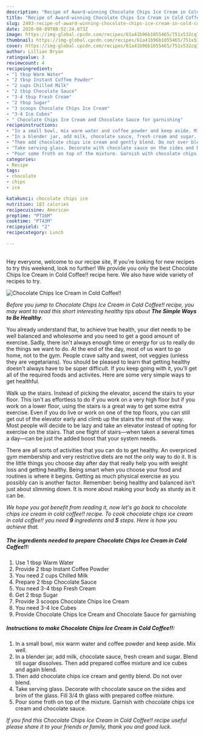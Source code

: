 ```yaml
---
description: "Recipe of Award-winning Chocolate Chips Ice Cream in Cold Coffee!!"
title: "Recipe of Award-winning Chocolate Chips Ice Cream in Cold Coffee!!"
slug: 2493-recipe-of-award-winning-chocolate-chips-ice-cream-in-cold-coffee
date: 2020-08-09T08:52:24.073Z
image: https://img-global.cpcdn.com/recipes/61a41b96b1055465/751x532cq70/chocolate-chips-ice-cream-in-cold-coffee-recipe-main-photo.jpg
thumbnail: https://img-global.cpcdn.com/recipes/61a41b96b1055465/751x532cq70/chocolate-chips-ice-cream-in-cold-coffee-recipe-main-photo.jpg
cover: https://img-global.cpcdn.com/recipes/61a41b96b1055465/751x532cq70/chocolate-chips-ice-cream-in-cold-coffee-recipe-main-photo.jpg
author: Lillian Bryan
ratingvalue: 3
reviewcount: 4
recipeingredient:
- "1 tbsp Warm Water"
- "2 tbsp Instant Coffee Powder"
- "2 cups Chilled Milk"
- "2 tbsp Chocolate Sauce"
- "3-4 tbsp Fresh Cream"
- "2 tbsp Sugar"
- "3 scoops Chocolate Chips Ice Cream"
- "3-4 Ice Cubes"
- " Chocolate Chips Ice Cream and Chocolate Sauce for garnishing"
recipeinstructions:
- "In a small bowl, mix warm water and coffee powder and keep aside. Mix well."
- "In a blender jar, add milk, chocolate sauce, fresh cream and sugar. Blend till sugar dissolves. Then add prepared coffee mixture and ice cubes and again blend."
- "Then add chocolate chips ice cream and gently blend. Do not over blend."
- "Take serving glass. Decorate with chocolate sauce on the sides and brim of the glass. Fill 3/4 th glass with prepared coffee mixture."
- "Pour some froth on top of the mixture. Garnish with chocolate chips ice cream and chocolate sauce."
categories:
- Recipe
tags:
- chocolate
- chips
- ice

katakunci: chocolate chips ice 
nutrition: 183 calories
recipecuisine: American
preptime: "PT16M"
cooktime: "PT43M"
recipeyield: "2"
recipecategory: Lunch

---
```

<br>
Hey everyone, welcome to our recipe site, If you're looking for new recipes to try this weekend, look no further! We provide you only the best Chocolate Chips Ice Cream in Cold Coffee!! recipe here. We also have wide variety of recipes to try.
<br>


![Chocolate Chips Ice Cream in Cold Coffee!!](https://img-global.cpcdn.com/recipes/61a41b96b1055465/751x532cq70/chocolate-chips-ice-cream-in-cold-coffee-recipe-main-photo.jpg)

<i>Before you jump to Chocolate Chips Ice Cream in Cold Coffee!! recipe, you may want to read this short interesting healthy tips about <strong>The Simple Ways to Be Healthy</strong>.</i>

You already understand that, to achieve true health, your diet needs to be well balanced and wholesome and you need to get a good amount of exercise. Sadly, there isn't always enough time or energy for us to really do the things we want to do. At the end of the day, most of us want to go home, not to the gym. People crave salty and sweet, not veggies (unless they are vegetarians). You should be pleased to learn that getting healthy doesn't always have to be super difficult. If you keep going with it, you'll get all of the required foods and activites. Here are some very simple ways to get healthful.

Walk up the stairs. Instead of picking the elevator, ascend the stairs to your floor. This isn't as effortless to do if you work on a very high floor but if you work on a lower floor, using the stairs is a great way to get some extra exercise. Even if you do live or work on one of the top floors, you can still get out of the elevator early and climb up the stairs the rest of the way. Most people will decide to be lazy and take an elevator instead of opting for exercise on the stairs. That one flight of stairs—when taken a several times a day—can be just the added boost that your system needs. 

There are all sorts of activities that you can do to get healthy. An overpriced gym membership and very restrictive diets are not the only way to do it. It is the little things you choose day after day that really help you with weight loss and getting healthy. Being smart when you choose your food and routines is where it begins. Getting as much physical exercise as you possibly can is another factor. Remember: being healthy and balanced isn’t just about slimming down. It is more about making your body as sturdy as it can be. 


<i>We hope you got benefit from reading it, now let's go back to chocolate chips ice cream in cold coffee!! recipe. To cook chocolate chips ice cream in cold coffee!! you need <strong>9</strong> ingredients and <strong>5</strong> steps. Here is how you achieve that.
</i>

##### The ingredients needed to prepare Chocolate Chips Ice Cream in Cold Coffee!!:

1. Use 1 tbsp Warm Water
1. Provide 2 tbsp Instant Coffee Powder
1. You need 2 cups Chilled Milk
1. Prepare 2 tbsp Chocolate Sauce
1. You need 3-4 tbsp Fresh Cream
1. Get 2 tbsp Sugar
1. Provide 3 scoops Chocolate Chips Ice Cream
1. You need 3-4 Ice Cubes
1. Provide  Chocolate Chips Ice Cream and Chocolate Sauce for garnishing


##### Instructions to make Chocolate Chips Ice Cream in Cold Coffee!!:

1. In a small bowl, mix warm water and coffee powder and keep aside. Mix well.
1. In a blender jar, add milk, chocolate sauce, fresh cream and sugar. Blend till sugar dissolves. Then add prepared coffee mixture and ice cubes and again blend.
1. Then add chocolate chips ice cream and gently blend. Do not over blend.
1. Take serving glass. Decorate with chocolate sauce on the sides and brim of the glass. Fill 3/4 th glass with prepared coffee mixture.
1. Pour some froth on top of the mixture. Garnish with chocolate chips ice cream and chocolate sauce.


<i>If you find this Chocolate Chips Ice Cream in Cold Coffee!! recipe useful please share it to your friends or family, thank you and good luck.</i>
